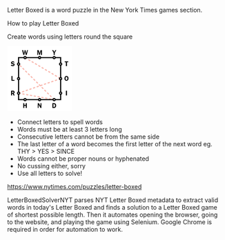 Letter Boxed is a word puzzle in the New York Times games section.

How to play Letter Boxed

Create words using letters round the square

![alt text](canvas.png)

* Connect letters to spell words
* Words must be at least 3 letters long
* Consecutive letters cannot be from the same side
* The last letter of a word becomes the first letter of the next word eg. THY > YES > SINCE
* Words cannot be proper nouns or hyphenated
* No cussing either, sorry
* Use all letters to solve!

https://www.nytimes.com/puzzles/letter-boxed


LetterBoxedSolverNYT parses NYT Letter Boxed metadata to extract valid words in today's Letter Boxed and finds a solution to a Letter Boxed game of shortest possible length. Then it automates opening the browser, going to the website, and playing the game using Selenium. Google Chrome is required in order for automation to work.
